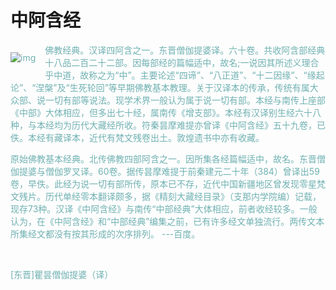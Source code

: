 # 中阿含经

<div style="color: rgb(112, 177, 178);">
<div style="float:left;padding-top:0;padding-right:15px;margin:0;">

![img](./00.jpg)

</div>
佛教经典。汉译四阿含之一。东晋僧伽提婆译。六十卷。共收阿含部经典十八品二百二十二部。因每部经的篇幅适中，故名;一说因其所述义理合乎中道，故称之为“中”。主要论述“四谛”、“八正道”、“十二因缘”、“缘起论”、“涅槃”及“生死轮回”等早期佛教基本教理。关于汉译本的传承，传统有属大众部、说一切有部等说法。现学术界一般认为属于说一切有部。本经与南传上座部《中部》大体相应，但多出七十经，属南传《增支部》。本经有汉译别生经六十八种，与本经均为历代大藏经所收。符秦昙摩难提亦曾译《中阿含经》五十九卷，已佚。本经有藏译本，近代有梵文残卷出土。敦煌遗书中亦有收藏。


原始佛教基本经典。北传佛教四部阿含之一。因所集各经篇幅适中，故名。东晋僧伽提婆与僧伽罗叉译。60卷。据传昙摩难提于前秦建元二十年（384）曾译出59卷，早佚。此经为说一切有部所传，原本已不存，近代中国新疆地区曾发现零星梵文残片。历代单经零本翻译颇多，据《精刻大藏经目录》（支那内学院编）记载，现存73种。汉译《中阿含经》与南传“中部经典”大体相应，前者收经较多。一般认为，在《中阿含经》和“中部经典”编集之前，已有许多经文单独流行。两传文本所集经文都没有按其形成的次序排列。  -﻿-﻿-百度。

<div style="clear:both; width:10em">&nbsp</div>

[东晋]瞿昙僧伽提婆（译）

</div>

